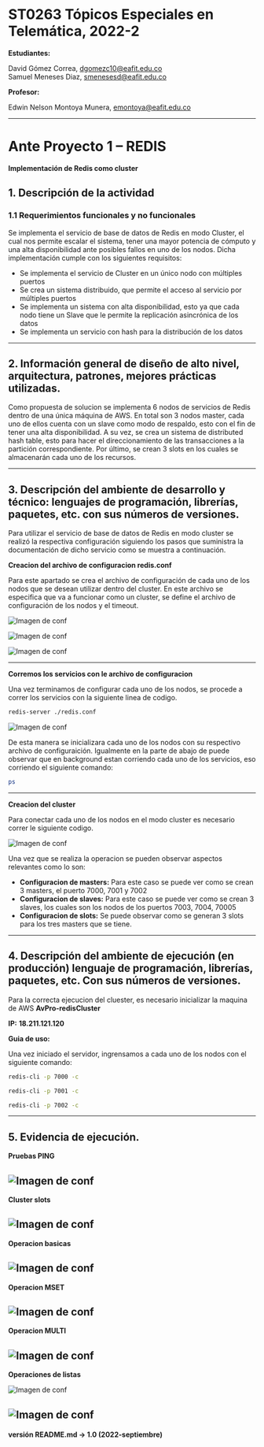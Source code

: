 # ST0263 Tópicos Especiales en Telemática, 2022-2 

__Estudiantes:__ 

David Gómez Correa, dgomezc10@eafit.edu.co   
Samuel Meneses Diaz, smenesesd@eafit.edu.co 

__Profesor:__ 

Edwin Nelson Montoya Munera, emontoya@eafit.edu.co 

---
  
# Ante Proyecto 1 – REDIS
__Implementación de Redis como cluster__

## 1. Descripción de la actividad  

### 1.1 Requerimientos funcionales y no funcionales  

Se implementa el servicio de base de datos de Redis en modo Cluster, el cual nos permite escalar el sistema, tener una mayor potencia de cómputo y una alta disponibilidad ante posibles fallos en uno de los nodos. Dicha implementación cumple con los siguientes requisitos:
- Se implementa el servicio de Cluster en un único nodo con múltiples puertos
- Se crea un sistema distribuido, que permite el acceso al servicio por múltiples puertos
- Se implementa un sistema con alta disponibilidad, esto ya que cada nodo tiene un Slave que le permite la replicación asincrónica de los datos
- Se implementa un servicio con hash para la distribución de los datos

---
## 2. Información general de diseño de alto nivel, arquitectura, patrones, mejores prácticas utilizadas. 

Como propuesta de solucion se implementa 6 nodos de servicios de Redis dentro de una única máquina de AWS. En total son 3 nodos master, cada uno de ellos cuenta con un slave como modo de respaldo, esto con el fin de tener una alta disponibilidad. A su vez, se crea un sistema de distributed hash table, esto para hacer el direccionamiento de las transacciones a la partición correspondiente. Por último, se crean 3 slots en los cuales se almacenarán cada uno de los recursos.
 
---
## 3. Descripción del ambiente de desarrollo y técnico: lenguajes de programación, librerías, paquetes, etc. con sus números de versiones. 

Para utilizar el servicio de base de datos de Redis en modo cluster se realizó la respectiva configuración siguiendo los pasos que suministra la documentación de dicho servicio como se muestra a continuación.

__Creacion del archivo de configuracion redis.conf__

Para este apartado se crea el archivo de configuración de cada uno de los nodos que se desean utilizar dentro del cluster. En este archivo se especifica que va a funcionar como un cluster, se define el archivo de configuración de los nodos y el timeout.

![Imagen de conf](https://raw.githubusercontent.com/dgomezc1/st0263/main/Trabajos/Trabajo1/Ante-proyecto1/Cluster/img/creacionconf.png)

![Imagen de conf](https://raw.githubusercontent.com/dgomezc1/st0263/main/Trabajos/Trabajo1/Ante-proyecto1/Cluster/img/archivoconf.png)

![Imagen de conf](https://raw.githubusercontent.com/dgomezc1/st0263/main/Trabajos/Trabajo1/Ante-proyecto1/Cluster/img/replicacion.png)

---
__Corremos los servicios con le archivo de configuracion__

Una vez terminamos de configurar cada uno de los nodos, se procede a correr los servicios con la siguiente linea de codigo. 

```bash 
redis-server ./redis.conf
```

![Imagen de conf](https://raw.githubusercontent.com/dgomezc1/st0263/main/Trabajos/Trabajo1/Ante-proyecto1/Cluster/img/correrservicios.png)

De esta manera se inicializara cada uno de los nodos con su respectivo archivo de configuraición. Igualmente en la parte de abajo de puede observar que en background estan corriendo cada uno de los servicios, eso corriendo el siguiente comando:

```bash 
ps
```

---
__Creacion del cluster__

Para conectar cada uno de los nodos en el modo cluster es necesario correr le siguiente codigo. 

![Imagen de conf](https://raw.githubusercontent.com/dgomezc1/st0263/main/Trabajos/Trabajo1/Ante-proyecto1/Cluster/img/slots.png)

Una vez que se realiza la operacion se pueden observar aspectos relevantes como lo son:
- **Configuracion de masters:** Para este caso se puede ver como se crean 3 masters, el puerto 7000, 7001 y 7002
- **Configuracion de slaves:** Para este caso se puede ver como se crean 3 slaves, los cuales son los nodos de los puertos 7003, 7004, 70005
- **Configuracion de slots:** Se puede observar como se generan 3 slots para los tres masters que se tiene.

---
## 4. Descripción del ambiente de ejecución (en producción) lenguaje de programación, librerías, paquetes, etc. Con sus números de versiones. 

Para la correcta ejecucion del cluester, es necesario inicializar la maquina de AWS **AvPro-redisCluster**

__IP:__ **18.211.121.120** 

__Guia de uso:__


Una vez iniciado el servidor, ingrensamos a cada uno de los nodos con el siguiente comando: 

```bash 
redis-cli -p 7000 -c
```

```bash 
redis-cli -p 7001 -c
```

```bash 
redis-cli -p 7002 -c
```

---
## 5.  Evidencia de ejecución. 

__Pruebas PING__

![Imagen de conf](https://raw.githubusercontent.com/dgomezc1/st0263/main/Trabajos/Trabajo1/Ante-proyecto1/Cluster/img/ping.png)
---
__Cluster slots__

![Imagen de conf](https://raw.githubusercontent.com/dgomezc1/st0263/main/Trabajos/Trabajo1/Ante-proyecto1/Cluster/img/clusterinfo.png)
---
__Operacion basicas__

![Imagen de conf](https://raw.githubusercontent.com/dgomezc1/st0263/main/Trabajos/Trabajo1/Ante-proyecto1/Cluster/img/slotsinfo.png)
---
__Operacion MSET__

![Imagen de conf](https://raw.githubusercontent.com/dgomezc1/st0263/main/Trabajos/Trabajo1/Ante-proyecto1/Cluster/img/mset.png)
---
__Operacion MULTI__

![Imagen de conf](https://raw.githubusercontent.com/dgomezc1/st0263/main/Trabajos/Trabajo1/Ante-proyecto1/Cluster/img/multi.png)
---
__Operaciones de listas__

![Imagen de conf](https://raw.githubusercontent.com/dgomezc1/st0263/main/Trabajos/Trabajo1/Ante-proyecto1/Cluster/img/l1.png)

![Imagen de conf](https://raw.githubusercontent.com/dgomezc1/st0263/main/Trabajos/Trabajo1/Ante-proyecto1/Cluster/img/l2.png)
---
#### versión README.md -> 1.0 (2022-septiembre) 
